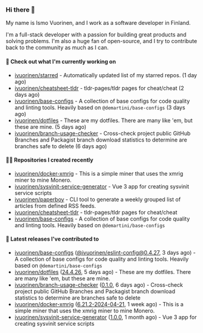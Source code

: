 ### Hi there 👋

My name is Ismo Vuorinen, and I work as a software developer in Finland.

I'm a full-stack developer with a passion for building great products and solving problems.
I'm also a huge fan of open-source, and I try to contribute back to the community as much as I can.

#### 👷 Check out what I'm currently working on

- [ivuorinen/starred](https://github.com/ivuorinen/starred) - Automatically updated list of my starred repos. (1 day ago)
- [ivuorinen/cheatsheet-tldr](https://github.com/ivuorinen/cheatsheet-tldr) - tldr-pages/tldr pages for cheat/cheat (2 days ago)
- [ivuorinen/base-configs](https://github.com/ivuorinen/base-configs) - A collection of base configs for code quality and linting tools. Heavily based on `@demartini/base-configs` (3 days ago)
- [ivuorinen/dotfiles](https://github.com/ivuorinen/dotfiles) - These are my dotfiles. There are many like &#39;em, but these are mine. (5 days ago)
- [ivuorinen/branch-usage-checker](https://github.com/ivuorinen/branch-usage-checker) - Cross-check project public GitHub Branches and Packagist branch download statistics to determine are branches safe to delete (6 days ago)

#### 👨‍💻 Repositories I created recently

- [ivuorinen/docker-xmrig](https://github.com/ivuorinen/docker-xmrig) - This is a simple miner that uses the xmrig miner to mine Monero.
- [ivuorinen/sysvinit-service-generator](https://github.com/ivuorinen/sysvinit-service-generator) - Vue 3 app for creating sysvinit service scripts
- [ivuorinen/paperboy](https://github.com/ivuorinen/paperboy) - CLI tool to generate a weekly grouped list of articles from defined RSS feeds.
- [ivuorinen/cheatsheet-tldr](https://github.com/ivuorinen/cheatsheet-tldr) - tldr-pages/tldr pages for cheat/cheat
- [ivuorinen/base-configs](https://github.com/ivuorinen/base-configs) - A collection of base configs for code quality and linting tools. Heavily based on `@demartini/base-configs`

#### 🚀 Latest releases I've contributed to

- [ivuorinen/base-configs](https://github.com/ivuorinen/base-configs) ([@ivuorinen/eslint-config@0.4.27](https://github.com/ivuorinen/base-configs/releases/tag/%40ivuorinen/eslint-config%400.4.27), 3 days ago) - A collection of base configs for code quality and linting tools. Heavily based on `@demartini/base-configs`
- [ivuorinen/dotfiles](https://github.com/ivuorinen/dotfiles) ([24.4.26](https://github.com/ivuorinen/dotfiles/releases/tag/24.4.26), 5 days ago) - These are my dotfiles. There are many like &#39;em, but these are mine.
- [ivuorinen/branch-usage-checker](https://github.com/ivuorinen/branch-usage-checker) ([0.1.0](https://github.com/ivuorinen/branch-usage-checker/releases/tag/0.1.0), 6 days ago) - Cross-check project public GitHub Branches and Packagist branch download statistics to determine are branches safe to delete
- [ivuorinen/docker-xmrig](https://github.com/ivuorinen/docker-xmrig) ([6.21.2-2024-04-21](https://github.com/ivuorinen/docker-xmrig/releases/tag/6.21.2-2024-04-21), 1 week ago) - This is a simple miner that uses the xmrig miner to mine Monero.
- [ivuorinen/sysvinit-service-generator](https://github.com/ivuorinen/sysvinit-service-generator) ([1.0.0](https://github.com/ivuorinen/sysvinit-service-generator/releases/tag/1.0.0), 1 month ago) - Vue 3 app for creating sysvinit service scripts

